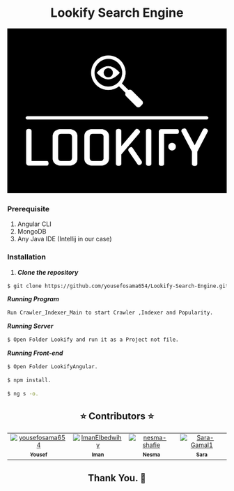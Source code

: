 <h1 align='center'>Lookify Search Engine</h1>

<div align='center'><img src="Screenshots/logo.png"></div>



### Prerequisite <a name = "req"></a>

1. Angular CLI
2. MongoDB
3. Any Java IDE (Intellij in our case)




### Installation <a name = "Install"></a>

1. **_Clone the repository_**

```sh
$ git clone https://github.com/yousefosama654/Lookify-Search-Engine.git
```


**_Running Program_**

```sh
Run Crawler_Indexer_Main to start Crawler ,Indexer and Popularity.
```

**_Running Server_**
```sh
$ Open Folder Lookify and run it as a Project not file.
```


**_Running Front-end_**

```sh
$ Open Folder LookifyAngular.
```

```sh
$ npm install.
```

```sh
$ ng s -o.
```


<h2 align='center' <a name = "Contributors"> ⭐ Contributors ⭐ </h2>
<!-- readme: collaborators -start -->
<table  align='center'> 
<tr>
    <td align="center">
        <a href="https://github.com/yousefosama654">
            <img src="https://avatars.githubusercontent.com/u/93356614?v=4" width="100;" alt="yousefosama654"/>
            <br />
            <sub><b>Yousef</b></sub>
        </a>
    </td>
    <td align="center">
        <a href="https://github.com/ImanElbedwihy">
            <img src="https://avatars.githubusercontent.com/u/120182209?v=4" width="100;" alt="ImanElbedwihy"/>
            <br />
            <sub><b>Iman</b></sub>
        </a>
    </td>
        <td align="center">
        <a href="https://github.com/nesma-shafie">
            <img src="https://avatars.githubusercontent.com/u/120175134?v=4" width="100;" alt="nesma-shafie"/>
            <br />
            <sub><b>Nesma</b></sub>
        </a>
    </td>
    <td align="center">
        <a href="https://github.com/Sara-Gamal1">
            <img src="https://avatars.githubusercontent.com/u/106556638?v=4" width="100;" alt="Sara-Gamal1"/>
            <br />
            <sub><b>Sara</b></sub>
        </a>
    </td></tr>
</table>
<!-- readme: collaborators -end -->
<h2 align='center'>Thank You. 💖 </h2>
